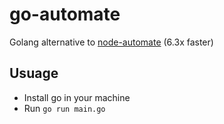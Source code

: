# go-automate
Golang alternative to [node-automate](https://github.com/surajpheudin-github/node-automate) (6.3x faster)

## Usuage
- Install go in your machine
- Run `go run main.go`

